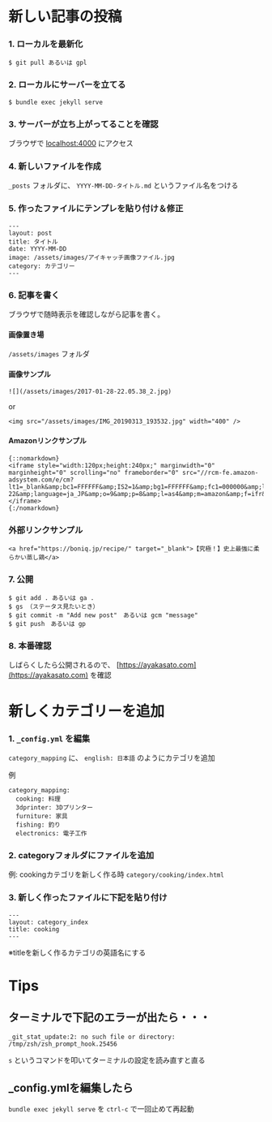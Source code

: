 # 新しい記事の投稿

### 1. ローカルを最新化

```
$ git pull あるいは gpl
```

### 2. ローカルにサーバーを立てる

```
$ bundle exec jekyll serve
```

### 3. サーバーが立ち上がってることを確認

ブラウザで [localhost:4000](localhost:4000) にアクセス

### 4. 新しいファイルを作成

`_posts` フォルダに、 `YYYY-MM-DD-タイトル.md` というファイル名をつける

### 5. 作ったファイルにテンプレを貼り付け＆修正

```
---
layout: post
title: タイトル
date: YYYY-MM-DD
image: /assets/images/アイキャッチ画像ファイル.jpg
category: カテゴリー
---
```

### 6. 記事を書く

ブラウザで随時表示を確認しながら記事を書く。

#### 画像置き場

`/assets/images` フォルダ

#### 画像サンプル

```
![](/assets/images/2017-01-28-22.05.38_2.jpg)
```
or
```
<img src="/assets/images/IMG_20190313_193532.jpg" width="400" />
```

#### Amazonリンクサンプル

```
{::nomarkdown}
<iframe style="width:120px;height:240px;" marginwidth="0" marginheight="0" scrolling="no" frameborder="0" src="//rcm-fe.amazon-adsystem.com/e/cm?lt1=_blank&amp;bc1=FFFFFF&amp;IS2=1&amp;bg1=FFFFFF&amp;fc1=000000&amp;lc1=0000FF&amp;t=sugarayaka-22&amp;language=ja_JP&amp;o=9&amp;p=8&amp;l=as4&amp;m=amazon&amp;f=ifr&amp;ref=as_ss_li_til&amp;asins=B00UKPBXM4&amp;linkId=44073f3790b841b98b36c1a55fae9635"></iframe>
{:/nomarkdown}
```

### 外部リンクサンプル

```
<a href="https://boniq.jp/recipe/" target="_blank">【究極！】史上最強に柔らかい蒸し鶏</a>
```

### 7. 公開

```
$ git add . あるいは ga .
$ gs （ステータス見たいとき）
$ git commit -m "Add new post"　あるいは gcm "message"
$ git push　あるいは gp
```

### 8. 本番確認

しばらくしたら公開されるので、 [https://ayakasato.com](https://ayakasato.com) を確認

# 新しくカテゴリーを追加

### 1. `_config.yml` を編集

`category_mapping` に、 `english: 日本語` のようにカテゴリを追加

例
```
category_mapping:
  cooking: 料理
  3dprinter: 3Dプリンター
  furniture: 家具
  fishing: 釣り
  electronics: 電子工作
```

### 2. categoryフォルダにファイルを追加

例: cookingカテゴリを新しく作る時
`category/cooking/index.html`

### 3. 新しく作ったファイルに下記を貼り付け

```
---
layout: category_index
title: cooking
---
```

※titleを新しく作るカテゴリの英語名にする

# Tips

## ターミナルで下記のエラーが出たら・・・

```
_git_stat_update:2: no such file or directory: /tmp/zsh/zsh_prompt_hook.25456
```

`s` というコマンドを叩いてターミナルの設定を読み直すと直る

## _config.ymlを編集したら

`bundle exec jekyll serve` を `ctrl-c` で一回止めて再起動
